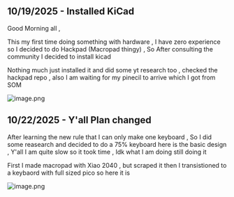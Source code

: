 <!--
  ===================    !!READ THIS NOTICE!!   ====================
  DO NOT edit this file manually. Your changes WILL BE OVERWRITTEN!
  This journal is auto generated and updated by Hack Club Blueprint.
  To edit this file, please edit your journal entries on Blueprint.
  ==================================================================
-->

## 10/19/2025 - Installed KiCad  

Good Morning all ,

This my first time doing something with hardware , I have zero experience so I decided to do Hackpad (Macropad thingy) , So After consulting the community I decided to install kicad 

Nothing much just installed it and did some yt research too , checked the hackpad repo , also I am waiting for my pinecil to arrive which I got from SOM

![image.png](https://blueprint.hackclub.com/user-attachments/blobs/proxy/eyJfcmFpbHMiOnsiZGF0YSI6MzI1NCwicHVyIjoiYmxvYl9pZCJ9fQ==--fec2d497f616f1a3f1d7964e24f10c844638ed62/image.png)


  

## 10/22/2025 - Y'all Plan changed  

After learning the new rule that I can only make one keyboard , So I did some reasearch and decided to do a 75% keyboard here is the basic design , Y'all I am quite slow so it took time , Idk what I am doing still doing it 

First I made macropad with Xiao 2040 , but scraped it then I transistioned to a keybaord with full sized pico so here it is 

![image.png](https://blueprint.hackclub.com/user-attachments/blobs/proxy/eyJfcmFpbHMiOnsiZGF0YSI6NDQ0MywicHVyIjoiYmxvYl9pZCJ9fQ==--7d5e3df9359081573a128ebad19e9ca3f73afa8e/image.png)
  

